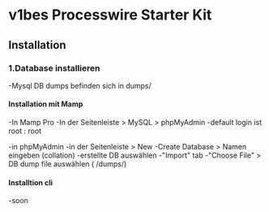 # v1bes Processwire Starter Kit

## Installation

### 1.Database installieren
-Mysql DB dumps befinden sich in dumps/
#### Installation mit Mamp
-In Mamp Pro
-In der Seitenleiste > MySQL > phpMyAdmin
-default login ist root : root

-in phpMyAdmin
-in der Seitenleiste > New
-Create Database > Namen eingeben (collation)
-erstellte DB auswählen
-"Import" tab
-"Choose File" > DB dump file auswählen ( /dumps/)

 
#### Installtion cli
-soon
